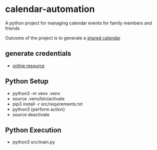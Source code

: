 # calendar-automation

A python project for managing calendar events for family members and friends

Outcome of the project is to generate a [shared calendar](https://calendar.google.com/calendar/u/0?cid=ZWFhM2E5Mjc3MDc5MjU2NGRiNWVjNjY5YzVkYzg3ODM4NGM0NWYwYTA2ZTFmNjQ1ZTQ4NTc4MmRjYzViYjgwNUBncm91cC5jYWxlbmRhci5nb29nbGUuY29t)

## generate credentials

- [online resource](https://medium.com/@ayushbhatnagarmit/supercharge-your-scheduling-automating-google-calendar-with-python-87f752010375)

## Python Setup

- python3 -m venv .venv
- source .venv/bin/activate
- pip3 install -r src/requirements.txt
- python3 {perform action}
- source deactivate

## Python Execution

- python3 src/main.py
